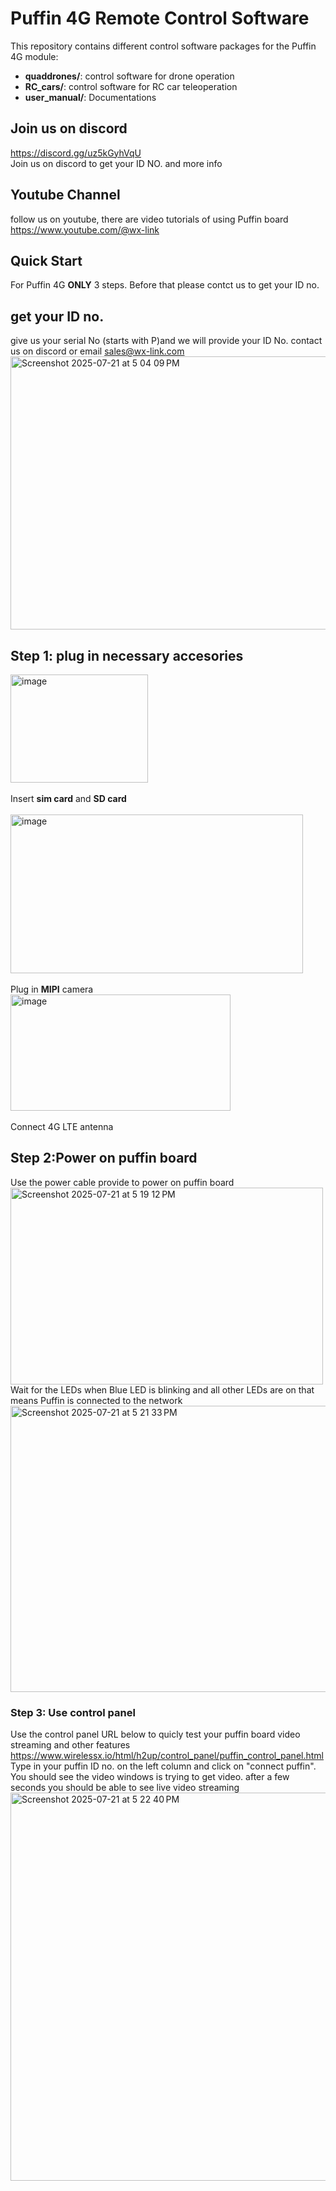 # Puffin 4G Remote Control Software

This repository contains different control software packages for the Puffin 4G module:

- **quaddrones/**: control software for drone operation
- **RC_cars/**: control software for RC car teleoperation
- **user_manual/**: Documentations

## Join us on discord 
https://discord.gg/uz5kGyhVqU  
Join us on discord to get your ID NO. and more info 
## Youtube Channel 
follow us on youtube, there are video tutorials of using Puffin board   
https://www.youtube.com/@wx-link
## Quick Start 
For Puffin 4G **ONLY** 3 steps. Before that please contct us to get your ID no.   
## get your ID no.   
give us your serial No (starts with P)and we will provide your ID No. contact us on discord or email sales@wx-link.com  
<img width="645" height="437" alt="Screenshot 2025-07-21 at 5 04 09 PM" src="https://github.com/user-attachments/assets/011b6aac-80f8-4292-987d-b809b1d387b1" />

## Step 1: plug in necessary accesories    
<img width="220" height="173" alt="image" src="https://github.com/user-attachments/assets/623bf1a4-f073-4266-a05d-0911b800bff2" /><br>    
Insert **sim card** and **SD card**<br>  
 <img width="468" height="254" alt="image" src="https://github.com/user-attachments/assets/475f9df8-6f1b-4cff-9cce-a245d4d3b7a1" /><br>    
Plug in **MIPI** camera<br> 
<img width="352" height="186" alt="image" src="https://github.com/user-attachments/assets/7fa4ed5f-72b6-49a9-98e7-0705c4577d1b" /><br>    
Connect 4G LTE antenna<br>
## Step 2:Power on puffin board 
Use the power cable provide to power on puffin board<br>
<img width="500" height="315" alt="Screenshot 2025-07-21 at 5 19 12 PM" src="https://github.com/user-attachments/assets/82668f34-c4b0-49f1-8265-3dace4492517" /><br>
Wait for the LEDs when Blue LED is blinking and all other LEDs are on that means Puffin is connected to the network<br>
<img width="643" height="458" alt="Screenshot 2025-07-21 at 5 21 33 PM" src="https://github.com/user-attachments/assets/cca34912-9b34-43ab-823d-1c4aaec7ef34" /><br>
### Step 3: Use control panel 
Use the control panel URL below to quicly test your puffin board video streaming and other features<br> 
https://www.wirelessx.io/html/h2up/control_panel/puffin_control_panel.html<br>
Type in your puffin ID no. on the left column and click on "connect puffin". You should see the video windows is trying to get video. after a few seconds you should be able to see live video streaming<br>
<img width="1030" height="621" alt="Screenshot 2025-07-21 at 5 22 40 PM" src="https://github.com/user-attachments/assets/74f5c7fc-69e5-4813-aa7a-12161118aa58" /><br>
